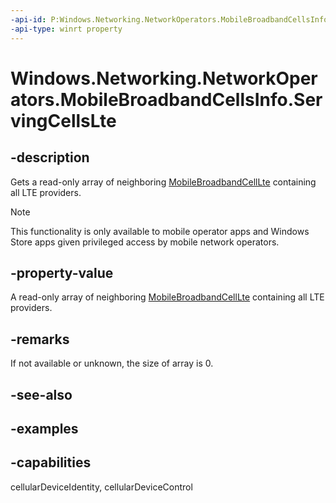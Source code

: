 ```yaml
---
-api-id: P:Windows.Networking.NetworkOperators.MobileBroadbandCellsInfo.ServingCellsLte
-api-type: winrt property
---
```


<!-- Property syntax.
public IVectorView<MobileBroadbandCellLte> ServingCellsLte { get; }
-->

# Windows.Networking.NetworkOperators.MobileBroadbandCellsInfo.ServingCellsLte

## -description
Gets a read-only array of neighboring [MobileBroadbandCellLte](mobilebroadbandcelllte.md) containing all LTE providers.

> [!NOTE]
> This functionality is only available to mobile operator apps and Windows Store apps given privileged access by mobile network operators.

## -property-value
A read-only array of neighboring [MobileBroadbandCellLte](mobilebroadbandcelllte.md) containing all LTE providers.

## -remarks
If not available or unknown, the size of array is 0.
## -see-also

## -examples


## -capabilities
cellularDeviceIdentity, cellularDeviceControl
